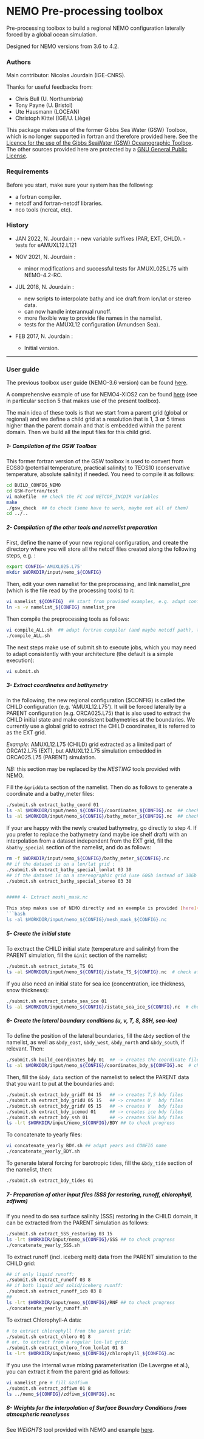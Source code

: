 # NEMO Pre-processing toolbox 

Pre-processing toolbox to build a regional NEMO configuration laterally forced by a global ocean simulation.

Designed for NEMO versions from 3.6 to 4.2.

### Authors

Main contributor: Nicolas Jourdain (IGE-CNRS).

Thanks for useful feedbacks from: 
* Chris Bull (U. Northumbria)
* Tony Payne (U. Bristol)
* Ute Hausmann (LOCEAN)
* Christoph Kittel (IGE/U. Liège)

This package makes use of the former Gibbs Sea Water (GSW) Toolbox, which is no longer supported in fortran and therefore provided here. See the [Licence for the use of the Gibbs SeaWater (GSW) Oceanographic Toolbox](http://www.teos-10.org/pubs/gsw/html/gsw_licence.html). The other sources provided here are protected by a [GNU General Public License](http://github.com/nicojourdain/BUILD_CONFIG_NEMO/blob/master/LICENSE).

### Requirements

Before you start, make sure your system has the following:
* a fortran compiler.
* netcdf and fortran-netcdf libraries.
* nco tools (ncrcat, etc).

### History

* JAN 2022, N. Jourdain : 
        - new variable suffixes (PAR, EXT, CHLD).
        - tests for eAMUXL12.L121

* NOV 2021, N. Jourdain :
	- minor modifications and successful tests for AMUXL025.L75 with NEMO-4.2-RC.

* JUL 2018, N. Jourdain : 
	- new scripts to interpolate bathy and ice draft from lon/lat or stereo data.
	- can now handle interannual runoff.
	- more flexible way to provide file names in the namelist.
	- tests for the AMUXL12 configuration (Amundsen Sea).

* FEB 2017, N. Jourdain :
	- Initial version.

--------------------

### User guide

The previous toolbox user guide (NEMO-3.6 version) can be found [here](http://github.com/nicojourdain/BUILD_CONFIG_NEMO/blob/master/README_details.txt).

A comprehensive example of use for NEMO4-XIOS2 can be found [here](http://nicojourdain.github.io/students_dir/students_nemo4_occigen) (see in particular section 5 that makes use of the present toolbox).

The main idea of these tools is that we start from a parent grid (global or regional) and we define a child grid at a resolution that is 1, 3 or 5 times higher than the parent domain and that is embedded within the parent domain. Then we build all the input files for this child grid.

##### 1- Compilation of the GSW Toolbox

This former fortran version of the GSW toolbox is used to convert from EOS80 (potential temperature, practical salinity) to TEOS10 (conservative temperature, absolute salinity) if needed. You need to compile it as follows:

```bash
cd BUILD_CONFIG_NEMO
cd GSW-Fortran/test
vi makefile  ## check the FC and NETCDF_INCDIR variables
make
./gsw_check  ## to check (some have to work, maybe not all of them)
cd ../..
```

##### 2- Compilation of the other tools and namelist preparation 

First, define the name of your new regional configuration, and create the directory where you will store all the netcdf files created along the following steps, e.g. :
```bash
export CONFIG='AMUXL025.L75'
mkdir $WORKDIR/input/nemo_${CONFIG}
```

Then, edit your own namelist for the preprocessing, and link namelist\_pre (which is the file read by the processing tools) to it:
```bash
vi namelist_${CONFIG}  ## start from provided examples, e.g. adapt config_dir to $WORKDIR/input/nemo_${CONFIG}
ln -s -v namelist_${CONFIG} namelist_pre
```

Then compile the preprocessing tools as follows:
```bash
vi compile_ALL.sh  ## adapt fortran compiler (and maybe netcdf path), then execute it:
./compile_ALL.sh
```

The next steps make use of submit.sh to execute jobs, which you may need to adapt consistently with your architecture (the default is a simple execution):
```bash
vi submit.sh
```

##### 3- Extract coordinates and bathymetry

In the following, the new regional configuration ($CONFIG) is called the CHILD configuration (e.g. 'AMUXL12.L75'). It will be forced laterally by a PARENT configuration (e.g. ORCA025.L75) that is also used to extract the CHILD initial state and make consistent bathymetries at the boundaries. We currently use a global grid to extract the CHILD coordinates, it is referred to as the EXT grid.

_Example_: AMUXL12.L75 (CHILD) grid extracted as a limited part of ORCA12.L75 (EXT), but AMUXL12.L75 simulation embedded in ORCA025.L75 (PARENT) simulation.

*NB:* this section may be replaced by the *NESTING* tools provided with NEMO.

Fill the ```&griddata``` section of the namelist. Then do as follows to generate a coordinate and a bathy_meter files:
```bash
./submit.sh extract_bathy_coord 01
ls -al $WORKDIR/input/nemo_${CONFIG}/coordinates_${CONFIG}.nc  ## check after completion of extract_bathy_coord
ls -al $WORKDIR/input/nemo_${CONFIG}/bathy_meter_${CONFIG}.nc  ## check after completion of extract_bathy_coord
```

If your are happy with the newly created bathymetry, go directly to step 4. If you prefer to replace the bathymetry (and maybe ice shelf draft) with an interpolation from a dataset independent from the EXT grid, fill the ```&bathy_special``` section of the namelist, and do as follows:
```bash
rm -f $WORKDIR/input/nemo_${CONFIG}/bathy_meter_${CONFIG}.nc
## if the dataset is on a lon/lat grid :
./submit.sh extract_bathy_special_lonlat 03 30
## if the dataset is on a stereographic grid (use 60Gb instead of 30Gb for BedMachine):
./submit.sh extract_bathy_special_stereo 03 30


##### 4- Extract mesh\_mask.nc

This step makes use of NEMO directly and an exemple is provided [here](https://nicojourdain.github.io/students_dir/students_nemo4_occigen). Basically, you need to generate the domain_cfg.nc file before running NEMO, but the present tools make use of mesh\_mask.nc, so you need to specify ```nn_msh = 1``` in the ```&namdom```section of NEMO's namelist to also obtain a mesh\_mask.nc file. Then, for the next steps, place and rename this file to get:
```bash
ls -al $WORKDIR/input/nemo_${CONFIG}/mesh_mask_${CONFIG}.nc
```


##### 5- Create the initial state

To exctract the CHILD initial state (temperature and salinity) from the PARENT simulation, fill the ```&init``` section of the namelist:
```bash 
./submit.sh extract_istate_TS 01
ls -al $WORKDIR/input/nemo_${CONFIG}/istate_TS_${CONFIG}.nc  # check after completion of extract_istate_TS
```

If you also need an initial state for sea ice (concentration, ice thickness, snow thickness):
```bash 
./submit.sh extract_istate_sea_ice 01
ls -al $WORKDIR/input/nemo_${CONFIG}/istate_sea_ice_${CONFIG}.nc  # check after completion of extract_istate_sea_ice
```

##### 6- Create the lateral boundary conditions (u, v, T, S, SSH, sea-ice)

To define the position of the lateral boundaries, fill the ```&bdy``` section of the namelist, as well as ```&bdy_east```, ```&bdy_west```, ```&bdy_north``` and ```&bdy_south```, if relevant. Then:
```bash
./submit.sh build_coordinates_bdy 01  ## -> creates the coordinate file for lateral boundaries
ls -al $WORKDIR/input/nemo_${CONFIG}/coordinates_bdy_${CONFIG}.nc  # check after completion of build_coordinates_bdy
```

Then, fill the ```&bdy_data``` section of the namelist to select the PARENT data that you want to put at the boundaries and:
```bash
./submit.sh extract_bdy_gridT 04 15   ## -> creates T,S bdy files
./submit.sh extract_bdy_gridU 05 15   ## -> creates U   bdy files
./submit.sh extract_bdy_gridV 05 15   ## -> creates V   bdy files
./submit.sh extract_bdy_icemod 01     ## -> creates ice bdy files
./submit.sh extract_bdy_ssh 01        ## -> creates SSH bdy files
ls -lrt $WORKDIR/input/nemo_${CONFIG}/BDY ## to check progress
```

To concatenate to yearly files:
```bash
vi concatenate_yearly_BDY.sh ## adapt years and CONFIG name
./concatenate_yearly_BDY.sh
```

To generate lateral forcing for barotropic tides, fill the ```&bdy_tide``` section of the namelist, then:
```bash
./submit.sh extract_bdy_tides 01
```

##### 7- Preparation of other input files (SSS for restoring, runoff, chlorophyll, zdfiwm)

If you need to do sea surface salinity (SSS) restoring in the CHILD domain, it can be extracted from the PARENT simulation as follows:
```bash
./submit.sh extract_SSS_restoring 03 15
ls -lrt $WORKDIR/input/nemo_${CONFIG}/SSS ## to check progress
./concatenate_yearly_SSS.sh
```

To extract runoff (incl. iceberg melt) data from the PARENT simulation to the CHILD grid:
```bash
## if only liquid runoff:
./submit.sh extract_runoff 03 8
## if both liquid and solid/iceberg ruonff:
./submit.sh extract_runoff_icb 03 8
##
ls -lrt $WORKDIR/input/nemo_${CONFIG}/RNF ## to check progress
./concatenate_yearly_runoff.sh
```

To extract Chlorophyll-A data:
```bash
# to extract chlorophyll from the parent grid:
./submit.sh extract_chloro 01 8
# or, to extract from a regular lon-lat grid:
./submit.sh extract_chloro_from_lonlat 01 8
ls -lrt $WORKDIR/input/nemo_${CONFIG}/chlorophyll_${CONFIG}.nc
```

If you use the internal wave mixing parameterisation (De Lavergne et al.), you can extract it from the parent grid as follows:
```bash
vi namelist_pre # fill &zdfiwm
./submit.sh extract_zdfiwm 01 8 
ls ../nemo_${CONFIG}/zdfiwm_${CONFIG}.nc
```


##### 8- Weights for the interpolation of Surface Boundary Conditions from atmospheric reanalyses

See *WEIGHTS* tool provided with NEMO and example [here](https://nicojourdain.github.io/students_dir/students_nemo4_occigen).
